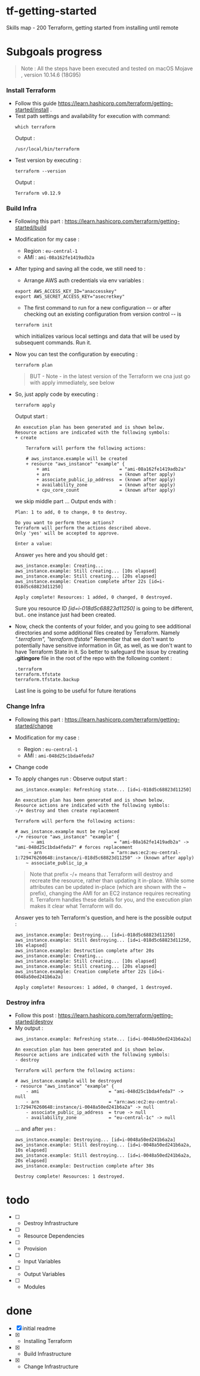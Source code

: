 # tf-getting-started
Skills map - 200 Terraform, getting started from installing until remote

# Subgoals progress

> Note : All the steps have been executed and tested on macOS Mojave , version 10.14.6 (18G95)


### Install Terraform 
- Follow this guide https://learn.hashicorp.com/terraform/getting-started/install . 
- Test path settings and availability for execution with command:
  ```
  which terraform
  ```
  Output : 
  ```
  /usr/local/bin/terraform
  ```
- Test version by executing :
  ```
  terraform --version
  ```
  Output : 
  ```
  Terraform v0.12.9
  ```

### Build Infra
- Following this part : https://learn.hashicorp.com/terraform/getting-started/build
- Modification for my case : 
    - Region : `eu-central-1`
    - AMI : `ami-08a162fe1419adb2a`
- After typing and saving all the code, we still need to :
    - Arrange AWS auth credentials via env variables : 
    ```
    export AWS_ACCESS_KEY_ID="anaccesskey"
    export AWS_SECRET_ACCESS_KEY="asecretkey"
    ```
    - The first command to run for a new configuration -- or after checking out an existing configuration from version control -- is 
    ```
    terraform init
    ```
    which initializes various local settings and data that will be used by subsequent commands. Run it.
- Now you can test the configuration by executing : 
    ```
    terraform plan
    ```
    > BUT - Note -  in the latest version of the Terraform we cna just go with apply immediately, see below 
- So, just apply code by executing :
    ```
    terraform apply
    ```
    
    Output start : 
    ```
    An execution plan has been generated and is shown below.
    Resource actions are indicated with the following symbols:
    + create

        Terraform will perform the following actions:

        # aws_instance.example will be created
        + resource "aws_instance" "example" {
            + ami                          = "ami-08a162fe1419adb2a"
            + arn                          = (known after apply)
            + associate_public_ip_address  = (known after apply)
            + availability_zone            = (known after apply)
            + cpu_core_count               = (known after apply)
    ```
    we skip middle part ...
    Output ends with : 
    ```
    Plan: 1 to add, 0 to change, 0 to destroy.

    Do you want to perform these actions?
    Terraform will perform the actions described above.
    Only 'yes' will be accepted to approve.

    Enter a value:     
    ```
    Answer `yes` here and you should get : 
    ```
    aws_instance.example: Creating...
    aws_instance.example: Still creating... [10s elapsed]
    aws_instance.example: Still creating... [20s elapsed]
    aws_instance.example: Creation complete after 22s [id=i-018d5c68823d11250]

    Apply complete! Resources: 1 added, 0 changed, 0 destroyed.
    ```
    Sure you resource ID *[id=i-018d5c68823d11250]* is going to be different, but.. one instance just had been created.
- Now, check the contents of your folder, and you going to see additional directories and some additional files created by Terraform. Namely *".terraform", "terraform.tfstate"* 
 Remember that we don't want to potentially have sensitive information in Git, as well, as we don't want to have Terraform State in it. So better to safeguard the issue by creating **.gitingore** file in the root of the repo with the following content :
    ```
    .terraform
    terraform.tfstate
    terraform.tfstate.backup
    ```
    Last line is going to be useful for future iterations


### Change Infra
- Following this part : https://learn.hashicorp.com/terraform/getting-started/change
- Modification for my case : 
    - Region : `eu-central-1`
    - AMI : `ami-048d25c1bda4feda7`
- Change code
- To apply changes run :
    Observe output start :
    ```
    aws_instance.example: Refreshing state... [id=i-018d5c68823d11250]

    An execution plan has been generated and is shown below.
    Resource actions are indicated with the following symbols:
    -/+ destroy and then create replacement

    Terraform will perform the following actions:

    # aws_instance.example must be replaced
    -/+ resource "aws_instance" "example" {
          ~ ami                          = "ami-08a162fe1419adb2a" -> "ami-048d25c1bda4feda7" # forces replacement
         ~ arn                          = "arn:aws:ec2:eu-central-1:729476260648:instance/i-018d5c68823d11250" -> (known after apply)
        ~ associate_public_ip_a
    ```
    > Note that prefix -/+ means that Terraform will destroy and recreate the resource, rather than updating it in-place. While some attributes can be updated in-place (which are shown with the ~ prefix), changing the AMI for an EC2 instance requires recreating it. Terraform handles these details for you, and the execution plan makes it clear what Terraform will do.
    
    Answer yes to teh Terraform's question, and here is the possible output : 
    ```
    aws_instance.example: Destroying... [id=i-018d5c68823d11250]
    aws_instance.example: Still destroying... [id=i-018d5c68823d11250, 10s elapsed]
    aws_instance.example: Destruction complete after 20s
    aws_instance.example: Creating...
    aws_instance.example: Still creating... [10s elapsed]
    aws_instance.example: Still creating... [20s elapsed]
    aws_instance.example: Creation complete after 22s [id=i-0048a50ed241b6a2a]

    Apply complete! Resources: 1 added, 0 changed, 1 destroyed.
    ```
### Destroy infra

- Follow this post : https://learn.hashicorp.com/terraform/getting-started/destroy 
- My output : 
    ```
    aws_instance.example: Refreshing state... [id=i-0048a50ed241b6a2a]

    An execution plan has been generated and is shown below.
    Resource actions are indicated with the following symbols:
    - destroy

    Terraform will perform the following actions:

    # aws_instance.example will be destroyed
    - resource "aws_instance" "example" {
        - ami                          = "ami-048d25c1bda4feda7" -> null
        - arn                          = "arn:aws:ec2:eu-central-1:729476260648:instance/i-0048a50ed241b6a2a" -> null
        - associate_public_ip_address  = true -> null
        - availability_zone            = "eu-central-1c" -> null
    ```
    ...
    and after `yes` :
    ```
    aws_instance.example: Destroying... [id=i-0048a50ed241b6a2a]
    aws_instance.example: Still destroying... [id=i-0048a50ed241b6a2a, 10s elapsed]
    aws_instance.example: Still destroying... [id=i-0048a50ed241b6a2a, 20s elapsed]
    aws_instance.example: Destruction complete after 30s

    Destroy complete! Resources: 1 destroyed.
    ```
    

# todo


- [ ] - Destroy Infrastructure
- [ ] - Resource Dependencies
- [ ] - Provision
- [ ] - Input Variables
- [ ] - Output Variables
- [ ] - Modules

# done

- [x] initial readme
- [x] - Installing Terraform
- [x] - Build Infrastructure
- [x] - Change Infrastructure
